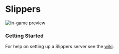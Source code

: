 # Slippers
![In-game preview](https://i.imgur.com/FqjM7Gf.png)
### Getting Started
For help on setting up a Slippers server see the [wiki](https://github.com/wizguin/slippers/wiki).
